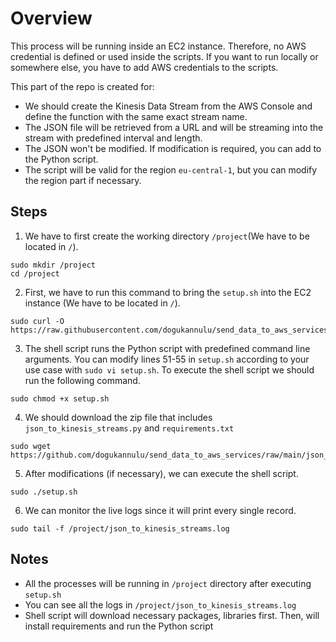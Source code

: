 # Overview

This process will be running inside an EC2 instance. Therefore, no AWS credential is defined or used inside the scripts. If you want to run locally or somewhere else, you have to add AWS credentials to the scripts.

This part of the repo is created for:

- We should create the Kinesis Data Stream from the AWS Console and define the function with the same exact stream name.
- The JSON file will be retrieved from a URL and will be streaming into the stream with predefined interval and length.
- The JSON won't be modified. If modification is required, you can add to the Python script.
- The script will be valid for the region `eu-central-1`, but you can modify the region part if necessary.

## Steps

1. We have to first create the working directory `/project`(We have to be located in `/`).
```
sudo mkdir /project
cd /project
```

2. First, we have to run this command to bring the `setup.sh` into the EC2 instance (We have to be located in `/`).
```
sudo curl -O https://raw.githubusercontent.com/dogukannulu/send_data_to_aws_services/main/json_to_kinesis_streams/setup.sh
```

3. The shell script runs the Python script with predefined command line arguments. You can modify lines 51-55 in `setup.sh` according to your use case with `sudo vi setup.sh`. To execute the shell script we should run the following command.
```
sudo chmod +x setup.sh
```

4. We should download the zip file that includes `json_to_kinesis_streams.py` and `requirements.txt`
```
sudo wget https://github.com/dogukannulu/send_data_to_aws_services/raw/main/json_to_kinesis_streams/json_to_kinesis_streams.zip
```

5. After modifications (if necessary), we can execute the shell script.
```
sudo ./setup.sh
```

6. We can monitor the live logs since it will print every single record.
```
sudo tail -f /project/json_to_kinesis_streams.log
```

## Notes

- All the processes will be running in `/project` directory after executing `setup.sh`
- You can see all the logs in `/project/json_to_kinesis_streams.log` 
- Shell script will download necessary packages, libraries first. Then, will install requirements and run the Python script
